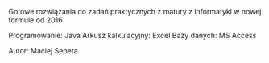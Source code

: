 Gotowe rozwiązania do zadań praktycznych z matury z informatyki w nowej formule od 2016

Programowanie: Java
Arkusz kalkulacyjny: Excel
Bazy danych: MS Access

Autor: Maciej Sepeta
